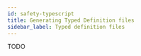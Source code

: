 ```yaml
---
id: safety-typescript
title: Generating Typed Definition files
sidebar_label: Typed definition files
---
```


TODO